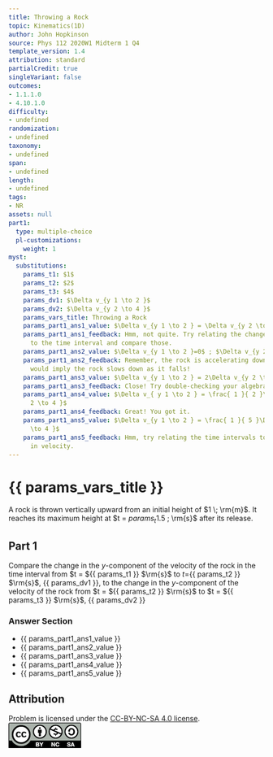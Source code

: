 ```yaml
---
title: Throwing a Rock
topic: Kinematics(1D)
author: John Hopkinson
source: Phys 112 2020W1 Midterm 1 Q4
template_version: 1.4
attribution: standard
partialCredit: true
singleVariant: false
outcomes:
- 1.1.1.0
- 4.10.1.0
difficulty:
- undefined
randomization:
- undefined
taxonomy:
- undefined
span:
- undefined
length:
- undefined
tags:
- NR
assets: null
part1:
  type: multiple-choice
  pl-customizations:
    weight: 1
myst:
  substitutions:
    params_t1: $1$
    params_t2: $2$
    params_t3: $4$
    params_dv1: $\Delta v_{y 1 \to 2 }$
    params_dv2: $\Delta v_{y 2 \to 4 }$
    params_vars_title: Throwing a Rock
    params_part1_ans1_value: $\Delta v_{y 1 \to 2 } = \Delta v_{y 2 \to 4 } + 1 $
    params_part1_ans1_feedback: Hmm, not quite. Try relating the change in velocity
      to the time interval and compare those.
    params_part1_ans2_value: $\Delta v_{y 1 \to 2 }=0$ ; $\Delta v_{y 2 \to 4 }<0$
    params_part1_ans2_feedback: Remember, the rock is accelerating down. These statements
      would imply the rock slows down as it falls!
    params_part1_ans3_value: $\Delta v_{y 1 \to 2 } = 2\Delta v_{y 2 \to 4 }$
    params_part1_ans3_feedback: Close! Try double-checking your algebra.
    params_part1_ans4_value: $\Delta v_{ y 1 \to 2 } = \frac{ 1 }{ 2 }\Delta v_{y
      2 \to 4 }$
    params_part1_ans4_feedback: Great! You got it.
    params_part1_ans5_value: $\Delta v_{y 1 \to 2 } = \frac{ 1 }{ 5 }\Delta v_{y 2
      \to 4 }$
    params_part1_ans5_feedback: Hmm, try relating the time intervals to the change
      in velocity.
---
```

# {{ params_vars_title }}
A rock is thrown vertically upward from an initial height of $1 \; \rm{m}$. It reaches its maximum height at $t = ${{ params_t1 }}$.5 \; \rm{s}$ after its release.

## Part 1

Compare the change in the $y$-component of the velocity of the rock in the time interval from $t = ${{ params_t1 }} $\rm{s}$ to $t =${{ params_t2 }} $\rm{s}$, {{ params_dv1 }}, to the change in the $y$-component of the velocity of the rock from $t = ${{ params_t2 }} $\rm{s}$ to $t = ${{ params_t3 }} $\rm{s}$, {{ params_dv2 }}

### Answer Section

- {{ params_part1_ans1_value }}
- {{ params_part1_ans2_value }}
- {{ params_part1_ans3_value }}
- {{ params_part1_ans4_value }}
- {{ params_part1_ans5_value }}

## Attribution

Problem is licensed under the [CC-BY-NC-SA 4.0 license](https://creativecommons.org/licenses/by-nc-sa/4.0/).<br> ![The Creative Commons 4.0 license requiring attribution-BY, non-commercial-NC, and share-alike-SA license.](https://raw.githubusercontent.com/firasm/bits/master/by-nc-sa.png)